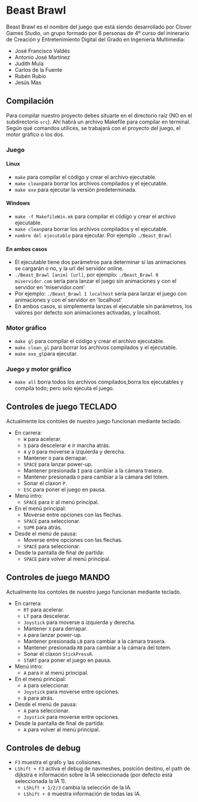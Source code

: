 # Beast Brawl
Beast Brawl es el nombre del juego que está siendo desarrollado por Clover Games Studio, un grupo formado por 6 personas de 4º curso del ininerario de Creación y Entretenimiento Digital del Grado en Ingeniería Multimedia:
* José Francisco Valdés
* Antonio José Martínez
* Judith Mula
* Carlos de la Fuente
* Rubén Rubio
* Jesús Mas

## Compilación

Para compilar nuestro proyecto debes situarte en el directorio raíz (NO en el subdirectorio `src`). Ahí habrá un archivo Makefile para compilar en terminal. Según qué comandos utilices, se trabajará con el proyecto del juego, el motor gráfico o los dos.

### Juego
#### Linux
* `make` para compilar el código y crear el archivo ejecutable.
* `make clean`para borrar los archivos compilados y el ejecutable.
* `make exe` para ejecutar la versión predeterminada.

#### Windows
* `make -f MakefileWin.mk` para compilar el código y crear el archivo ejecutable.
* `make clean`para borrar los archivos compilados y el ejecutable.
* `nombre del ejecutable` para ejecutar. Por ejemplo `./Beast_Brawl`

#### En ambos casos
* El ejecutable tiene dos parámetros para determinar si las animaciones se cargarán o no, y la url del servidor online.
* `./Beast_Brawl [anim] [url]`, por ejemplo: `./Beast_Brawl 0 miservidor.com` sería para lanzar el juego sin animaciones y con el servidor en 'miservidor.com'
* Por ejemplo: `./Beast_Brawl 1 localhost` sería para lanzar el juego con animaciones y con el servidor en 'localhost'
* En ambos casos, si simplementa lanzas el ejecutable sin parámetros, los valores por defecto son animaciones activadas, y localhost.


### Motor gráfico
* `make gl` para compilar el código y crear el archivo ejecutable.
* `make clean_gl` para borrar los archivos compilados y el ejecutable.
* `make exe_gl`para ejecutar.

### Juego y motor gráfico
* `make all` borra todos los archivos compilados,borra los ejecutables y compila todo; pero solo ejecuta el juego.


## Controles de juego TECLADO
Actualmente los contoles de nuestro juego funcionan mediante teclado.
 * En carrera: 
    * `W` para acelerar.
    * `S` para descelerar e ir marcha atrás.
    * `A` y `D` para moverse a izquierda y derecha.
    * Mantener `U` para derrapar.
    * `SPACE` para lanzar power-up.
    * Mantener presionada `I` para cambiar a la cámara trasera.
    * Mantener presionada `O` para cambiar a la cámara del totem.
    * Sonar el claxon `P`.
    * `ESC` para poner el juego en pausa.
 * Menú intro:
    * `SPACE` para ir al menú principal.
 * En el menú principal:
    * Moverse entre opciones con las flechas.
    * `SPACE` para seleccionar.
    * `SUPR` para atrás.
 * Desde el menú de pausa:
    * Moverse entre opciones con las flechas.
    * `SPACE` para seleccionar.
 * Desde la pantalla de final de partida:
    * `SPACE` para volver al menú principal.

## Controles de juego MANDO
Actualmente los contoles de nuestro juego funcionan mediante teclado.
 * En carrera: 
    * `RT` para acelerar.
    * `LT` para descelerar.
    * `Joystick` para moverse a izquierda y derecha.
    * Mantener `X` para derrapar.
    * `A` para lanzar power-up.
    * Mantener presionada `LB` para cambiar a la cámara trasera.
    * Mantener presionada `RB` para cambiar a la cámara del totem.
    * Sonar el claxon `StickPressR`.
    * `START` para poner el juego en pausa.
 * Menú intro:
    * `A` para ir al menú principal.
 * En el menú principal:
    * `A` para seleccionar.
    * `Joystick` para moverse entre opciones.
    * `B` para atrás.
 * Desde el menú de pausa:
    * `A` para seleccionar.
    * `Joystick` para moverse entre opciones.
 * Desde la pantalla de final de partida:
    * `A` para volver al menú principal.

 
 ## Controles de debug
 * `F3` muestra el grafo y las colisiones.
 * `LShift + F3` activa el debug de navmeshes, posición destino, el path de dijkstra e información sobre la IA seleccionada (por defecto está seleccionada la IA 1).
     * `LShift + 1/2/3` cambia la selección de la IA.
     * `LShift + 0` muestra información de todas las IA.
